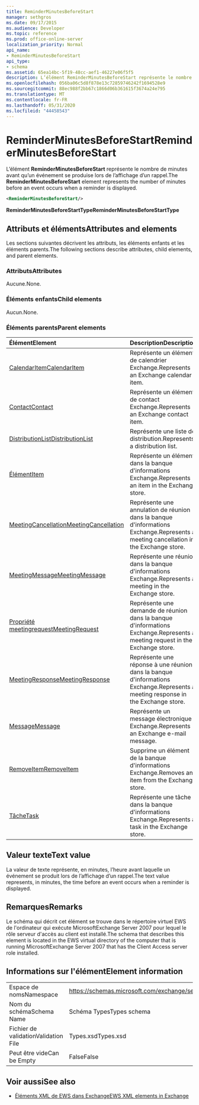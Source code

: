 ```yaml
---
title: ReminderMinutesBeforeStart
manager: sethgros
ms.date: 09/17/2015
ms.audience: Developer
ms.topic: reference
ms.prod: office-online-server
localization_priority: Normal
api_name:
- ReminderMinutesBeforeStart
api_type:
- schema
ms.assetid: 65ea14bc-5f19-48cc-aef1-46227e06f5f5
description: L’élément ReminderMinutesBeforeStart représente le nombre de minutes avant qu’un événement se produise lors de l’affichage d’un rappel.
ms.openlocfilehash: 056ba06c5d8f878e13c72859746242f1694528e9
ms.sourcegitcommit: 88ec988f2bb67c1866d06b361615f3674a24e795
ms.translationtype: MT
ms.contentlocale: fr-FR
ms.lasthandoff: 05/31/2020
ms.locfileid: "44458543"
---
```

# <a name="reminderminutesbeforestart"></a><span data-ttu-id="e1381-103">ReminderMinutesBeforeStart</span><span class="sxs-lookup"><span data-stu-id="e1381-103">ReminderMinutesBeforeStart</span></span>

<span data-ttu-id="e1381-104">L’élément **ReminderMinutesBeforeStart** représente le nombre de minutes avant qu’un événement se produise lors de l’affichage d’un rappel.</span><span class="sxs-lookup"><span data-stu-id="e1381-104">The **ReminderMinutesBeforeStart** element represents the number of minutes before an event occurs when a reminder is displayed.</span></span> 
  
```xml
<ReminderMinutesBeforeStart/>
```

 <span data-ttu-id="e1381-105">**ReminderMinutesBeforeStartType**</span><span class="sxs-lookup"><span data-stu-id="e1381-105">**ReminderMinutesBeforeStartType**</span></span>
## <a name="attributes-and-elements"></a><span data-ttu-id="e1381-106">Attributs et éléments</span><span class="sxs-lookup"><span data-stu-id="e1381-106">Attributes and elements</span></span>

<span data-ttu-id="e1381-107">Les sections suivantes décrivent les attributs, les éléments enfants et les éléments parents.</span><span class="sxs-lookup"><span data-stu-id="e1381-107">The following sections describe attributes, child elements, and parent elements.</span></span>
  
### <a name="attributes"></a><span data-ttu-id="e1381-108">Attributs</span><span class="sxs-lookup"><span data-stu-id="e1381-108">Attributes</span></span>

<span data-ttu-id="e1381-109">Aucune.</span><span class="sxs-lookup"><span data-stu-id="e1381-109">None.</span></span>
  
### <a name="child-elements"></a><span data-ttu-id="e1381-110">Éléments enfants</span><span class="sxs-lookup"><span data-stu-id="e1381-110">Child elements</span></span>

<span data-ttu-id="e1381-111">Aucun.</span><span class="sxs-lookup"><span data-stu-id="e1381-111">None.</span></span>
  
### <a name="parent-elements"></a><span data-ttu-id="e1381-112">Éléments parents</span><span class="sxs-lookup"><span data-stu-id="e1381-112">Parent elements</span></span>

|<span data-ttu-id="e1381-113">**Élément**</span><span class="sxs-lookup"><span data-stu-id="e1381-113">**Element**</span></span>|<span data-ttu-id="e1381-114">**Description**</span><span class="sxs-lookup"><span data-stu-id="e1381-114">**Description**</span></span>|
|:-----|:-----|
|[<span data-ttu-id="e1381-115">CalendarItem</span><span class="sxs-lookup"><span data-stu-id="e1381-115">CalendarItem</span></span>](calendaritem.md) <br/> |<span data-ttu-id="e1381-116">Représente un élément de calendrier Exchange.</span><span class="sxs-lookup"><span data-stu-id="e1381-116">Represents an Exchange calendar item.</span></span>  <br/> |
|[<span data-ttu-id="e1381-117">Contact</span><span class="sxs-lookup"><span data-stu-id="e1381-117">Contact</span></span>](contact.md) <br/> |<span data-ttu-id="e1381-118">Représente un élément de contact Exchange.</span><span class="sxs-lookup"><span data-stu-id="e1381-118">Represents an Exchange contact item.</span></span>  <br/> |
|[<span data-ttu-id="e1381-119">DistributionList</span><span class="sxs-lookup"><span data-stu-id="e1381-119">DistributionList</span></span>](distributionlist.md) <br/> |<span data-ttu-id="e1381-120">Représente une liste de distribution.</span><span class="sxs-lookup"><span data-stu-id="e1381-120">Represents a distribution list.</span></span>  <br/> |
|[<span data-ttu-id="e1381-121">Élément</span><span class="sxs-lookup"><span data-stu-id="e1381-121">Item</span></span>](item.md) <br/> |<span data-ttu-id="e1381-122">Représente un élément dans la banque d'informations Exchange.</span><span class="sxs-lookup"><span data-stu-id="e1381-122">Represents an item in the Exchange store.</span></span>  <br/> |
|[<span data-ttu-id="e1381-123">MeetingCancellation</span><span class="sxs-lookup"><span data-stu-id="e1381-123">MeetingCancellation</span></span>](meetingcancellation.md) <br/> |<span data-ttu-id="e1381-124">Représente une annulation de réunion dans la banque d'informations Exchange.</span><span class="sxs-lookup"><span data-stu-id="e1381-124">Represents a meeting cancellation in the Exchange store.</span></span>  <br/> |
|[<span data-ttu-id="e1381-125">MeetingMessage</span><span class="sxs-lookup"><span data-stu-id="e1381-125">MeetingMessage</span></span>](meetingmessage.md) <br/> |<span data-ttu-id="e1381-126">Représente une réunion dans la banque d'informations Exchange.</span><span class="sxs-lookup"><span data-stu-id="e1381-126">Represents a meeting in the Exchange store.</span></span>  <br/> |
|[<span data-ttu-id="e1381-127">Propriété meetingrequest</span><span class="sxs-lookup"><span data-stu-id="e1381-127">MeetingRequest</span></span>](meetingrequest.md) <br/> |<span data-ttu-id="e1381-128">Représente une demande de réunion dans la banque d'informations Exchange.</span><span class="sxs-lookup"><span data-stu-id="e1381-128">Represents a meeting request in the Exchange store.</span></span>  <br/> |
|[<span data-ttu-id="e1381-129">MeetingResponse</span><span class="sxs-lookup"><span data-stu-id="e1381-129">MeetingResponse</span></span>](meetingresponse.md) <br/> |<span data-ttu-id="e1381-130">Représente une réponse à une réunion dans la banque d'informations Exchange.</span><span class="sxs-lookup"><span data-stu-id="e1381-130">Represents a meeting response in the Exchange store.</span></span>  <br/> |
|[<span data-ttu-id="e1381-131">Message</span><span class="sxs-lookup"><span data-stu-id="e1381-131">Message</span></span>](message-ex15websvcsotherref.md) <br/> |<span data-ttu-id="e1381-132">Représente un message électronique Exchange.</span><span class="sxs-lookup"><span data-stu-id="e1381-132">Represents an Exchange e-mail message.</span></span>  <br/> |
|[<span data-ttu-id="e1381-133">RemoveItem</span><span class="sxs-lookup"><span data-stu-id="e1381-133">RemoveItem</span></span>](removeitem.md) <br/> |<span data-ttu-id="e1381-134">Supprime un élément de la banque d'informations Exchange.</span><span class="sxs-lookup"><span data-stu-id="e1381-134">Removes an item from the Exchange store.</span></span>  <br/> |
|[<span data-ttu-id="e1381-135">Tâche</span><span class="sxs-lookup"><span data-stu-id="e1381-135">Task</span></span>](task.md) <br/> |<span data-ttu-id="e1381-136">Représente une tâche dans la banque d'informations Exchange.</span><span class="sxs-lookup"><span data-stu-id="e1381-136">Represents a task in the Exchange store.</span></span>  <br/> |
   
## <a name="text-value"></a><span data-ttu-id="e1381-137">Valeur texte</span><span class="sxs-lookup"><span data-stu-id="e1381-137">Text value</span></span>

<span data-ttu-id="e1381-138">La valeur de texte représente, en minutes, l’heure avant laquelle un événement se produit lors de l’affichage d’un rappel.</span><span class="sxs-lookup"><span data-stu-id="e1381-138">The text value represents, in minutes, the time before an event occurs when a reminder is displayed.</span></span>
  
## <a name="remarks"></a><span data-ttu-id="e1381-139">Remarques</span><span class="sxs-lookup"><span data-stu-id="e1381-139">Remarks</span></span>

<span data-ttu-id="e1381-140">Le schéma qui décrit cet élément se trouve dans le répertoire virtuel EWS de l'ordinateur qui exécute MicrosoftExchange Server 2007 pour lequel le rôle serveur d'accès au client est installé.</span><span class="sxs-lookup"><span data-stu-id="e1381-140">The schema that describes this element is located in the EWS virtual directory of the computer that is running MicrosoftExchange Server 2007 that has the Client Access server role installed.</span></span>
  
## <a name="element-information"></a><span data-ttu-id="e1381-141">Informations sur l'élément</span><span class="sxs-lookup"><span data-stu-id="e1381-141">Element information</span></span>

|||
|:-----|:-----|
|<span data-ttu-id="e1381-142">Espace de noms</span><span class="sxs-lookup"><span data-stu-id="e1381-142">Namespace</span></span>  <br/> |https://schemas.microsoft.com/exchange/services/2006/types  <br/> |
|<span data-ttu-id="e1381-143">Nom du schéma</span><span class="sxs-lookup"><span data-stu-id="e1381-143">Schema Name</span></span>  <br/> |<span data-ttu-id="e1381-144">Schéma Types</span><span class="sxs-lookup"><span data-stu-id="e1381-144">Types schema</span></span>  <br/> |
|<span data-ttu-id="e1381-145">Fichier de validation</span><span class="sxs-lookup"><span data-stu-id="e1381-145">Validation File</span></span>  <br/> |<span data-ttu-id="e1381-146">Types.xsd</span><span class="sxs-lookup"><span data-stu-id="e1381-146">Types.xsd</span></span>  <br/> |
|<span data-ttu-id="e1381-147">Peut être vide</span><span class="sxs-lookup"><span data-stu-id="e1381-147">Can be Empty</span></span>  <br/> |<span data-ttu-id="e1381-148">False</span><span class="sxs-lookup"><span data-stu-id="e1381-148">False</span></span>  <br/> |
   
## <a name="see-also"></a><span data-ttu-id="e1381-149">Voir aussi</span><span class="sxs-lookup"><span data-stu-id="e1381-149">See also</span></span>



- [<span data-ttu-id="e1381-150">Éléments XML de EWS dans Exchange</span><span class="sxs-lookup"><span data-stu-id="e1381-150">EWS XML elements in Exchange</span></span>](ews-xml-elements-in-exchange.md)


